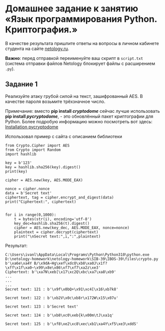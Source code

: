 # Домашнее задание к занятию «Язык программирования Python. Криптография.»

В качестве результата пришлите ответы на вопросы в личном кабинете студента на сайте [netology.ru](https://netology.ru/).

**Важно**: перед отправкой переименуйте ваш скрипт в `script.txt` (система отправки файлов Netology блокирует файлы с расширением `.py`).



## Задание 1

Реализуйте атаку грубой силой на текст, зашифрованный AES. В качестве пароля возьмите трёхзначное число.


Примечание: вместо **pip install *cryptodome*** сейчас лучше использовать **pip install *pycryptodome***, - это обновлённый пакет криптографии для Python. Более подробую информацию можно посмотреть вот здесь: [Installation pycryptodome](https://pycryptodome.readthedocs.io/en/latest/src/installation.html?highlight=Cryptodome#compiling-in-linux-ubuntu)

Использовал пример с сайта с описанием библиотеки   
```
from Crypto.Cipher import AES
from Crypto import Random
import hashlib

key = b'123'
key = hashlib.sha256(key).digest()
print(key)

cipher = AES.new(key, AES.MODE_EAX)

nonce = cipher.nonce
data = b'Secret text'
ciphertext, tag = cipher.encrypt_and_digest(data)
print("Ciphertext:", ciphertext)


for i in range(0,1000):
    t = bytes(str(i), encoding='utf-8')
    key_dec=hashlib.sha256(t).digest()
    cipher = AES.new(key_dec, AES.MODE_EAX, nonce=nonce)
    plaintext = cipher.decrypt(ciphertext)
    print("\nSecret text:",i,":",plaintext)
```  

Результат: 
```commandline
C:\Users\ivanl\AppData\Local\Programs\Python\Python310\python.exe D:\netology-homework\netology-homework\SIB-39\IBOS-39\files\crypto.py 
b'\xa6e\xa4Y B/\x9dA~Hg\xef\xdcO\xb8\xa0J\x1f?\xff\x1f\xa0~\x99\x8e\x86\xf7\xf7\xa2z\xe3'
Ciphertext: b'\xa7N\xeb[\x17\xc2Q\xbc\xa7\xa8\xb9'
...
...
...
Secret text: 121 : b'\x9f\x0bQ+\x91\xc4[\x16\xb7k8'

Secret text: 122 : b'\xb2V\x0c\xb8r\x172W\x15\x07u'

Secret text: 123 : b'Secret text'

Secret text: 124 : b'\xb8\xc0\xeb{k\x00m\tJ\xa1q'

Secret text: 125 : b'\xf8\xe2\xc8\xec\xb1\xa4Y\xf5\xe3\xddS'


```